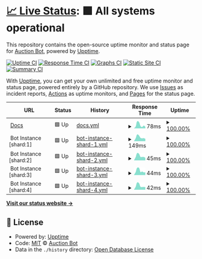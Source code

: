 # [📈 Live Status](https://Auction-Bot.github.io/status): <!--live status--> **🟩 All systems operational**

This repository contains the open-source uptime monitor and status page for [Auction Bot](https://Auction-Bot.github.io/status), powered by [Upptime](https://github.com/upptime/upptime).

[![Uptime CI](https://github.com/Auction-Bot/status/workflows/Uptime%20CI/badge.svg)](https://github.com/Auction-Bot/status/actions?query=workflow%3A%22Uptime+CI%22)
[![Response Time CI](https://github.com/Auction-Bot/status/workflows/Response%20Time%20CI/badge.svg)](https://github.com/Auction-Bot/status/actions?query=workflow%3A%22Response+Time+CI%22)
[![Graphs CI](https://github.com/Auction-Bot/status/workflows/Graphs%20CI/badge.svg)](https://github.com/Auction-Bot/status/actions?query=workflow%3A%22Graphs+CI%22)
[![Static Site CI](https://github.com/Auction-Bot/status/workflows/Static%20Site%20CI/badge.svg)](https://github.com/Auction-Bot/status/actions?query=workflow%3A%22Static+Site+CI%22)
[![Summary CI](https://github.com/Auction-Bot/status/workflows/Summary%20CI/badge.svg)](https://github.com/Auction-Bot/status/actions?query=workflow%3A%22Summary+CI%22)

With [Upptime](https://upptime.js.org), you can get your own unlimited and free uptime monitor and status page, powered entirely by a GitHub repository. We use [Issues](https://github.com/Auction-Bot/status/issues) as incident reports, [Actions](https://github.com/Auction-Bot/status/actions) as uptime monitors, and [Pages](https://Auction-Bot.github.io/status) for the status page.

<!--start: status pages-->
<!-- This summary is generated by Upptime (https://github.com/upptime/upptime) -->
<!-- Do not edit this manually, your changes will be overwritten -->
<!-- prettier-ignore -->
| URL | Status | History | Response Time | Uptime |
| --- | ------ | ------- | ------------- | ------ |
| <img alt="" src="https://raw.githubusercontent.com/Auction-Bot/docs/master/Homepage/wwwroot/favicon.svg" height="13"> [Docs](https://auction-bot.github.io/docs/) | 🟩 Up | [docs.yml](https://github.com/Auction-Bot/status/commits/HEAD/history/docs.yml) | <details><summary><img alt="Response time graph" src="./graphs/docs/response-time-week.png" height="20"> 78ms</summary><br><a href="https://Auction-Bot.github.io/status/history/docs"><img alt="Response time 84" src="https://img.shields.io/endpoint?url=https%3A%2F%2Fraw.githubusercontent.com%2FAuction-Bot%2Fstatus%2FHEAD%2Fapi%2Fdocs%2Fresponse-time.json"></a><br><a href="https://Auction-Bot.github.io/status/history/docs"><img alt="24-hour response time 35" src="https://img.shields.io/endpoint?url=https%3A%2F%2Fraw.githubusercontent.com%2FAuction-Bot%2Fstatus%2FHEAD%2Fapi%2Fdocs%2Fresponse-time-day.json"></a><br><a href="https://Auction-Bot.github.io/status/history/docs"><img alt="7-day response time 78" src="https://img.shields.io/endpoint?url=https%3A%2F%2Fraw.githubusercontent.com%2FAuction-Bot%2Fstatus%2FHEAD%2Fapi%2Fdocs%2Fresponse-time-week.json"></a><br><a href="https://Auction-Bot.github.io/status/history/docs"><img alt="30-day response time 75" src="https://img.shields.io/endpoint?url=https%3A%2F%2Fraw.githubusercontent.com%2FAuction-Bot%2Fstatus%2FHEAD%2Fapi%2Fdocs%2Fresponse-time-month.json"></a><br><a href="https://Auction-Bot.github.io/status/history/docs"><img alt="1-year response time 84" src="https://img.shields.io/endpoint?url=https%3A%2F%2Fraw.githubusercontent.com%2FAuction-Bot%2Fstatus%2FHEAD%2Fapi%2Fdocs%2Fresponse-time-year.json"></a></details> | <details><summary><a href="https://Auction-Bot.github.io/status/history/docs">100.00%</a></summary><a href="https://Auction-Bot.github.io/status/history/docs"><img alt="All-time uptime 100.00%" src="https://img.shields.io/endpoint?url=https%3A%2F%2Fraw.githubusercontent.com%2FAuction-Bot%2Fstatus%2FHEAD%2Fapi%2Fdocs%2Fuptime.json"></a><br><a href="https://Auction-Bot.github.io/status/history/docs"><img alt="24-hour uptime 100.00%" src="https://img.shields.io/endpoint?url=https%3A%2F%2Fraw.githubusercontent.com%2FAuction-Bot%2Fstatus%2FHEAD%2Fapi%2Fdocs%2Fuptime-day.json"></a><br><a href="https://Auction-Bot.github.io/status/history/docs"><img alt="7-day uptime 100.00%" src="https://img.shields.io/endpoint?url=https%3A%2F%2Fraw.githubusercontent.com%2FAuction-Bot%2Fstatus%2FHEAD%2Fapi%2Fdocs%2Fuptime-week.json"></a><br><a href="https://Auction-Bot.github.io/status/history/docs"><img alt="30-day uptime 100.00%" src="https://img.shields.io/endpoint?url=https%3A%2F%2Fraw.githubusercontent.com%2FAuction-Bot%2Fstatus%2FHEAD%2Fapi%2Fdocs%2Fuptime-month.json"></a><br><a href="https://Auction-Bot.github.io/status/history/docs"><img alt="1-year uptime 100.00%" src="https://img.shields.io/endpoint?url=https%3A%2F%2Fraw.githubusercontent.com%2FAuction-Bot%2Fstatus%2FHEAD%2Fapi%2Fdocs%2Fuptime-year.json"></a></details>
| <img alt="" src="https://icons.duckduckgo.com/ip3/null.ico" height="13"> Bot Instance [shard:1] | 🟩 Up | [bot-instance-shard-1.yml](https://github.com/Auction-Bot/status/commits/HEAD/history/bot-instance-shard-1.yml) | <details><summary><img alt="Response time graph" src="./graphs/bot-instance-shard-1/response-time-week.png" height="20"> 149ms</summary><br><a href="https://Auction-Bot.github.io/status/history/bot-instance-shard-1"><img alt="Response time 180" src="https://img.shields.io/endpoint?url=https%3A%2F%2Fraw.githubusercontent.com%2FAuction-Bot%2Fstatus%2FHEAD%2Fapi%2Fbot-instance-shard-1%2Fresponse-time.json"></a><br><a href="https://Auction-Bot.github.io/status/history/bot-instance-shard-1"><img alt="24-hour response time 91" src="https://img.shields.io/endpoint?url=https%3A%2F%2Fraw.githubusercontent.com%2FAuction-Bot%2Fstatus%2FHEAD%2Fapi%2Fbot-instance-shard-1%2Fresponse-time-day.json"></a><br><a href="https://Auction-Bot.github.io/status/history/bot-instance-shard-1"><img alt="7-day response time 149" src="https://img.shields.io/endpoint?url=https%3A%2F%2Fraw.githubusercontent.com%2FAuction-Bot%2Fstatus%2FHEAD%2Fapi%2Fbot-instance-shard-1%2Fresponse-time-week.json"></a><br><a href="https://Auction-Bot.github.io/status/history/bot-instance-shard-1"><img alt="30-day response time 184" src="https://img.shields.io/endpoint?url=https%3A%2F%2Fraw.githubusercontent.com%2FAuction-Bot%2Fstatus%2FHEAD%2Fapi%2Fbot-instance-shard-1%2Fresponse-time-month.json"></a><br><a href="https://Auction-Bot.github.io/status/history/bot-instance-shard-1"><img alt="1-year response time 180" src="https://img.shields.io/endpoint?url=https%3A%2F%2Fraw.githubusercontent.com%2FAuction-Bot%2Fstatus%2FHEAD%2Fapi%2Fbot-instance-shard-1%2Fresponse-time-year.json"></a></details> | <details><summary><a href="https://Auction-Bot.github.io/status/history/bot-instance-shard-1">100.00%</a></summary><a href="https://Auction-Bot.github.io/status/history/bot-instance-shard-1"><img alt="All-time uptime 100.00%" src="https://img.shields.io/endpoint?url=https%3A%2F%2Fraw.githubusercontent.com%2FAuction-Bot%2Fstatus%2FHEAD%2Fapi%2Fbot-instance-shard-1%2Fuptime.json"></a><br><a href="https://Auction-Bot.github.io/status/history/bot-instance-shard-1"><img alt="24-hour uptime 100.00%" src="https://img.shields.io/endpoint?url=https%3A%2F%2Fraw.githubusercontent.com%2FAuction-Bot%2Fstatus%2FHEAD%2Fapi%2Fbot-instance-shard-1%2Fuptime-day.json"></a><br><a href="https://Auction-Bot.github.io/status/history/bot-instance-shard-1"><img alt="7-day uptime 100.00%" src="https://img.shields.io/endpoint?url=https%3A%2F%2Fraw.githubusercontent.com%2FAuction-Bot%2Fstatus%2FHEAD%2Fapi%2Fbot-instance-shard-1%2Fuptime-week.json"></a><br><a href="https://Auction-Bot.github.io/status/history/bot-instance-shard-1"><img alt="30-day uptime 100.00%" src="https://img.shields.io/endpoint?url=https%3A%2F%2Fraw.githubusercontent.com%2FAuction-Bot%2Fstatus%2FHEAD%2Fapi%2Fbot-instance-shard-1%2Fuptime-month.json"></a><br><a href="https://Auction-Bot.github.io/status/history/bot-instance-shard-1"><img alt="1-year uptime 100.00%" src="https://img.shields.io/endpoint?url=https%3A%2F%2Fraw.githubusercontent.com%2FAuction-Bot%2Fstatus%2FHEAD%2Fapi%2Fbot-instance-shard-1%2Fuptime-year.json"></a></details>
| <img alt="" src="https://icons.duckduckgo.com/ip3/null.ico" height="13"> Bot Instance [shard:2] | 🟩 Up | [bot-instance-shard-2.yml](https://github.com/Auction-Bot/status/commits/HEAD/history/bot-instance-shard-2.yml) | <details><summary><img alt="Response time graph" src="./graphs/bot-instance-shard-2/response-time-week.png" height="20"> 45ms</summary><br><a href="https://Auction-Bot.github.io/status/history/bot-instance-shard-2"><img alt="Response time 51" src="https://img.shields.io/endpoint?url=https%3A%2F%2Fraw.githubusercontent.com%2FAuction-Bot%2Fstatus%2FHEAD%2Fapi%2Fbot-instance-shard-2%2Fresponse-time.json"></a><br><a href="https://Auction-Bot.github.io/status/history/bot-instance-shard-2"><img alt="24-hour response time 27" src="https://img.shields.io/endpoint?url=https%3A%2F%2Fraw.githubusercontent.com%2FAuction-Bot%2Fstatus%2FHEAD%2Fapi%2Fbot-instance-shard-2%2Fresponse-time-day.json"></a><br><a href="https://Auction-Bot.github.io/status/history/bot-instance-shard-2"><img alt="7-day response time 45" src="https://img.shields.io/endpoint?url=https%3A%2F%2Fraw.githubusercontent.com%2FAuction-Bot%2Fstatus%2FHEAD%2Fapi%2Fbot-instance-shard-2%2Fresponse-time-week.json"></a><br><a href="https://Auction-Bot.github.io/status/history/bot-instance-shard-2"><img alt="30-day response time 52" src="https://img.shields.io/endpoint?url=https%3A%2F%2Fraw.githubusercontent.com%2FAuction-Bot%2Fstatus%2FHEAD%2Fapi%2Fbot-instance-shard-2%2Fresponse-time-month.json"></a><br><a href="https://Auction-Bot.github.io/status/history/bot-instance-shard-2"><img alt="1-year response time 51" src="https://img.shields.io/endpoint?url=https%3A%2F%2Fraw.githubusercontent.com%2FAuction-Bot%2Fstatus%2FHEAD%2Fapi%2Fbot-instance-shard-2%2Fresponse-time-year.json"></a></details> | <details><summary><a href="https://Auction-Bot.github.io/status/history/bot-instance-shard-2">100.00%</a></summary><a href="https://Auction-Bot.github.io/status/history/bot-instance-shard-2"><img alt="All-time uptime 100.00%" src="https://img.shields.io/endpoint?url=https%3A%2F%2Fraw.githubusercontent.com%2FAuction-Bot%2Fstatus%2FHEAD%2Fapi%2Fbot-instance-shard-2%2Fuptime.json"></a><br><a href="https://Auction-Bot.github.io/status/history/bot-instance-shard-2"><img alt="24-hour uptime 100.00%" src="https://img.shields.io/endpoint?url=https%3A%2F%2Fraw.githubusercontent.com%2FAuction-Bot%2Fstatus%2FHEAD%2Fapi%2Fbot-instance-shard-2%2Fuptime-day.json"></a><br><a href="https://Auction-Bot.github.io/status/history/bot-instance-shard-2"><img alt="7-day uptime 100.00%" src="https://img.shields.io/endpoint?url=https%3A%2F%2Fraw.githubusercontent.com%2FAuction-Bot%2Fstatus%2FHEAD%2Fapi%2Fbot-instance-shard-2%2Fuptime-week.json"></a><br><a href="https://Auction-Bot.github.io/status/history/bot-instance-shard-2"><img alt="30-day uptime 100.00%" src="https://img.shields.io/endpoint?url=https%3A%2F%2Fraw.githubusercontent.com%2FAuction-Bot%2Fstatus%2FHEAD%2Fapi%2Fbot-instance-shard-2%2Fuptime-month.json"></a><br><a href="https://Auction-Bot.github.io/status/history/bot-instance-shard-2"><img alt="1-year uptime 100.00%" src="https://img.shields.io/endpoint?url=https%3A%2F%2Fraw.githubusercontent.com%2FAuction-Bot%2Fstatus%2FHEAD%2Fapi%2Fbot-instance-shard-2%2Fuptime-year.json"></a></details>
| <img alt="" src="https://icons.duckduckgo.com/ip3/null.ico" height="13"> Bot Instance [shard:3] | 🟩 Up | [bot-instance-shard-3.yml](https://github.com/Auction-Bot/status/commits/HEAD/history/bot-instance-shard-3.yml) | <details><summary><img alt="Response time graph" src="./graphs/bot-instance-shard-3/response-time-week.png" height="20"> 44ms</summary><br><a href="https://Auction-Bot.github.io/status/history/bot-instance-shard-3"><img alt="Response time 50" src="https://img.shields.io/endpoint?url=https%3A%2F%2Fraw.githubusercontent.com%2FAuction-Bot%2Fstatus%2FHEAD%2Fapi%2Fbot-instance-shard-3%2Fresponse-time.json"></a><br><a href="https://Auction-Bot.github.io/status/history/bot-instance-shard-3"><img alt="24-hour response time 29" src="https://img.shields.io/endpoint?url=https%3A%2F%2Fraw.githubusercontent.com%2FAuction-Bot%2Fstatus%2FHEAD%2Fapi%2Fbot-instance-shard-3%2Fresponse-time-day.json"></a><br><a href="https://Auction-Bot.github.io/status/history/bot-instance-shard-3"><img alt="7-day response time 44" src="https://img.shields.io/endpoint?url=https%3A%2F%2Fraw.githubusercontent.com%2FAuction-Bot%2Fstatus%2FHEAD%2Fapi%2Fbot-instance-shard-3%2Fresponse-time-week.json"></a><br><a href="https://Auction-Bot.github.io/status/history/bot-instance-shard-3"><img alt="30-day response time 51" src="https://img.shields.io/endpoint?url=https%3A%2F%2Fraw.githubusercontent.com%2FAuction-Bot%2Fstatus%2FHEAD%2Fapi%2Fbot-instance-shard-3%2Fresponse-time-month.json"></a><br><a href="https://Auction-Bot.github.io/status/history/bot-instance-shard-3"><img alt="1-year response time 50" src="https://img.shields.io/endpoint?url=https%3A%2F%2Fraw.githubusercontent.com%2FAuction-Bot%2Fstatus%2FHEAD%2Fapi%2Fbot-instance-shard-3%2Fresponse-time-year.json"></a></details> | <details><summary><a href="https://Auction-Bot.github.io/status/history/bot-instance-shard-3">100.00%</a></summary><a href="https://Auction-Bot.github.io/status/history/bot-instance-shard-3"><img alt="All-time uptime 100.00%" src="https://img.shields.io/endpoint?url=https%3A%2F%2Fraw.githubusercontent.com%2FAuction-Bot%2Fstatus%2FHEAD%2Fapi%2Fbot-instance-shard-3%2Fuptime.json"></a><br><a href="https://Auction-Bot.github.io/status/history/bot-instance-shard-3"><img alt="24-hour uptime 100.00%" src="https://img.shields.io/endpoint?url=https%3A%2F%2Fraw.githubusercontent.com%2FAuction-Bot%2Fstatus%2FHEAD%2Fapi%2Fbot-instance-shard-3%2Fuptime-day.json"></a><br><a href="https://Auction-Bot.github.io/status/history/bot-instance-shard-3"><img alt="7-day uptime 100.00%" src="https://img.shields.io/endpoint?url=https%3A%2F%2Fraw.githubusercontent.com%2FAuction-Bot%2Fstatus%2FHEAD%2Fapi%2Fbot-instance-shard-3%2Fuptime-week.json"></a><br><a href="https://Auction-Bot.github.io/status/history/bot-instance-shard-3"><img alt="30-day uptime 100.00%" src="https://img.shields.io/endpoint?url=https%3A%2F%2Fraw.githubusercontent.com%2FAuction-Bot%2Fstatus%2FHEAD%2Fapi%2Fbot-instance-shard-3%2Fuptime-month.json"></a><br><a href="https://Auction-Bot.github.io/status/history/bot-instance-shard-3"><img alt="1-year uptime 100.00%" src="https://img.shields.io/endpoint?url=https%3A%2F%2Fraw.githubusercontent.com%2FAuction-Bot%2Fstatus%2FHEAD%2Fapi%2Fbot-instance-shard-3%2Fuptime-year.json"></a></details>
| <img alt="" src="https://icons.duckduckgo.com/ip3/null.ico" height="13"> Bot Instance [shard:4] | 🟩 Up | [bot-instance-shard-4.yml](https://github.com/Auction-Bot/status/commits/HEAD/history/bot-instance-shard-4.yml) | <details><summary><img alt="Response time graph" src="./graphs/bot-instance-shard-4/response-time-week.png" height="20"> 42ms</summary><br><a href="https://Auction-Bot.github.io/status/history/bot-instance-shard-4"><img alt="Response time 51" src="https://img.shields.io/endpoint?url=https%3A%2F%2Fraw.githubusercontent.com%2FAuction-Bot%2Fstatus%2FHEAD%2Fapi%2Fbot-instance-shard-4%2Fresponse-time.json"></a><br><a href="https://Auction-Bot.github.io/status/history/bot-instance-shard-4"><img alt="24-hour response time 27" src="https://img.shields.io/endpoint?url=https%3A%2F%2Fraw.githubusercontent.com%2FAuction-Bot%2Fstatus%2FHEAD%2Fapi%2Fbot-instance-shard-4%2Fresponse-time-day.json"></a><br><a href="https://Auction-Bot.github.io/status/history/bot-instance-shard-4"><img alt="7-day response time 42" src="https://img.shields.io/endpoint?url=https%3A%2F%2Fraw.githubusercontent.com%2FAuction-Bot%2Fstatus%2FHEAD%2Fapi%2Fbot-instance-shard-4%2Fresponse-time-week.json"></a><br><a href="https://Auction-Bot.github.io/status/history/bot-instance-shard-4"><img alt="30-day response time 50" src="https://img.shields.io/endpoint?url=https%3A%2F%2Fraw.githubusercontent.com%2FAuction-Bot%2Fstatus%2FHEAD%2Fapi%2Fbot-instance-shard-4%2Fresponse-time-month.json"></a><br><a href="https://Auction-Bot.github.io/status/history/bot-instance-shard-4"><img alt="1-year response time 51" src="https://img.shields.io/endpoint?url=https%3A%2F%2Fraw.githubusercontent.com%2FAuction-Bot%2Fstatus%2FHEAD%2Fapi%2Fbot-instance-shard-4%2Fresponse-time-year.json"></a></details> | <details><summary><a href="https://Auction-Bot.github.io/status/history/bot-instance-shard-4">100.00%</a></summary><a href="https://Auction-Bot.github.io/status/history/bot-instance-shard-4"><img alt="All-time uptime 100.00%" src="https://img.shields.io/endpoint?url=https%3A%2F%2Fraw.githubusercontent.com%2FAuction-Bot%2Fstatus%2FHEAD%2Fapi%2Fbot-instance-shard-4%2Fuptime.json"></a><br><a href="https://Auction-Bot.github.io/status/history/bot-instance-shard-4"><img alt="24-hour uptime 100.00%" src="https://img.shields.io/endpoint?url=https%3A%2F%2Fraw.githubusercontent.com%2FAuction-Bot%2Fstatus%2FHEAD%2Fapi%2Fbot-instance-shard-4%2Fuptime-day.json"></a><br><a href="https://Auction-Bot.github.io/status/history/bot-instance-shard-4"><img alt="7-day uptime 100.00%" src="https://img.shields.io/endpoint?url=https%3A%2F%2Fraw.githubusercontent.com%2FAuction-Bot%2Fstatus%2FHEAD%2Fapi%2Fbot-instance-shard-4%2Fuptime-week.json"></a><br><a href="https://Auction-Bot.github.io/status/history/bot-instance-shard-4"><img alt="30-day uptime 100.00%" src="https://img.shields.io/endpoint?url=https%3A%2F%2Fraw.githubusercontent.com%2FAuction-Bot%2Fstatus%2FHEAD%2Fapi%2Fbot-instance-shard-4%2Fuptime-month.json"></a><br><a href="https://Auction-Bot.github.io/status/history/bot-instance-shard-4"><img alt="1-year uptime 100.00%" src="https://img.shields.io/endpoint?url=https%3A%2F%2Fraw.githubusercontent.com%2FAuction-Bot%2Fstatus%2FHEAD%2Fapi%2Fbot-instance-shard-4%2Fuptime-year.json"></a></details>

<!--end: status pages-->

[**Visit our status website →**](https://Auction-Bot.github.io/status)

## 📄 License

- Powered by: [Upptime](https://github.com/upptime/upptime)
- Code: [MIT](./LICENSE) © [Auction Bot](https://Auction-Bot.github.io/status)
- Data in the `./history` directory: [Open Database License](https://opendatacommons.org/licenses/odbl/1-0/)
